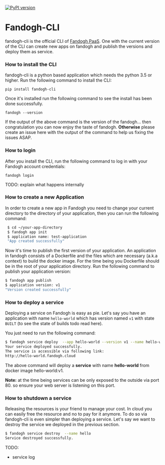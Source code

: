 [![PyPI version](https://badge.fury.io/py/fandogh_cli.svg)](https://badge.fury.io/py/fandogh_cli)

Fandogh-CLI
======

fandogh-cli is the official CLI of [Fandogh PaaS](http://fandogh.com). 
One with the current version of the CLI can create new apps on fandogh and publish the versions and deploy them as service.

### How to install the CLI

fandogh-cli is a python based application which needs the python 3.5 or higher. 
Run the following command to install the CLI:

`pip install fandogh-cli`  

Once it's installed run the following command to see the install has been done successfully.

`fandogh --version`

If the output of the above command is the version of the fandogh... then congratulation you can now enjoy the taste of fandogh.
<b>Otherwise</b> please create an issue here with the output of the command to help us fixing the issues ASAP.

### How to login

After you install the CLI, run the following command to log in with your Fandogh account credentials:

`fandogh login` 

TODO: explain what happens internally

### How to create a new Application

In order to create a new app in Fandogh you need to change your current directory to the directory of your application, 
then you can run the following command:

```bash
 $ cd ~/your-app-directory
 $ fandogh app init
 $ application name: test-application
 "App created successfully"
```

Now it's time to publish the first version of your application. An application in fandogh consists of a Dockerfile and the files which are necessary (a.k.a context) to build the docker image. For the time being you Dockerfile should be in the root of your application directory.
Run the following command to publish your application version:

```bash
$ fandogh app publish 
$ application version: v1
"Version created successfully"
```

### How to deploy a service

Deploying a service on Fandogh is easy as pie. Let's say you have an application with name `hello-world` 
which has version named `v1` with state `BUILT` (to see the state of builds todo read here).

You just need to run the following command:
```bash
$ fandogh service deploy  --app hello-world --version v1 --name hello-world
Your service deployed successfully.
The service is accessible via following link:
http://hello-world.fandogh.cloud
```

The above command will deploy a <b>service</b> with name <b>hello-world</b> from docker image hello-world:v1.
 
<b>Note:</b> at the time being services can be only exposed to the outside via port 80. 
so ensure your web server is listening on this port.

### How to shutdown a service

Releasing the resources is your friend to manage your cost. In cloud you can easily free the resource and no to pay for it anymore.
To do so via fandogh-cli is even simpler than deploying a service. Let's say we want to destroy the service we deployed in the previous section.
 
```bash
$ fandogh service destroy  --name hello
Service destroyed successfully.
```

TODO:
- service log 